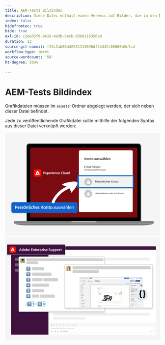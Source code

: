 ```yaml
---
title: AEM-Tests Bildindex
description: Diese Datei enthält einen Verweis auf Bilder, die in den Marketing-Materialien für AEM-Tests verwendet werden.
index: false
hidefromtoc: true
hide: true
exl-id: c2ee05f0-9e10-4a3b-8ecb-0366116356e8
duration: 13
source-git-commit: f23c2ab86d42531113690df2e342c65060b5c7cd
workflow-type: tm+mt
source-wordcount: '59'
ht-degree: 100%

---
```


# AEM-Tests Bildindex

Grafikdateien müssen im `assets`-Ordner abgelegt werden, der sich neben dieser Datei befindet.

Jede zu veröffentlichende Grafikdatei sollte mithilfe der folgenden Syntax aus dieser Datei verknüpft werden:

![Test fertig E-Mail-Bild persönliches Konto](./assets/select-personal-account.png)
![Slack-E-Mail-Bild](./assets/Slack-email-image.png)
